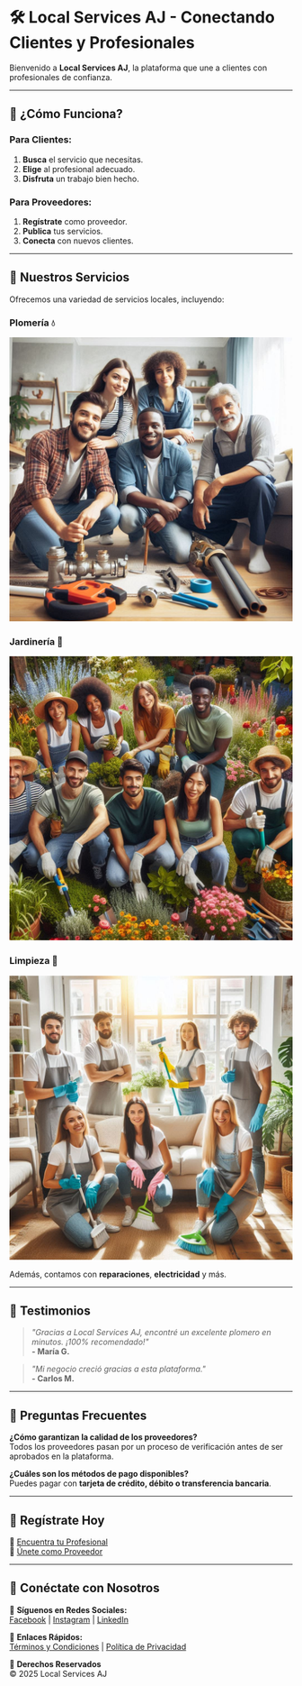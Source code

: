 # 🛠️ Local Services AJ - Conectando Clientes y Profesionales

Bienvenido a **Local Services AJ**, la plataforma que une a clientes con profesionales de confianza.

---

## 🚀 ¿Cómo Funciona?

### Para Clientes:
1. **Busca** el servicio que necesitas.
2. **Elige** al profesional adecuado.
3. **Disfruta** un trabajo bien hecho.

### Para Proveedores:
1. **Regístrate** como proveedor.
2. **Publica** tus servicios.
3. **Conecta** con nuevos clientes.

---

## 🔧 Nuestros Servicios

Ofrecemos una variedad de servicios locales, incluyendo:

### Plomería 💧  
![Plomería](plomeria.png)

### Jardinería 🌿  
![Jardinería](jardineria.png)

### Limpieza 🧹  
![Limpieza](limpieza.png)

Además, contamos con **reparaciones**, **electricidad** y más.

---

## 🌟 Testimonios

> _"Gracias a Local Services AJ, encontré un excelente plomero en minutos. ¡100% recomendado!"_  
> **- María G.**

> _"Mi negocio creció gracias a esta plataforma."_  
> **- Carlos M.**

---

## 📖 Preguntas Frecuentes

**¿Cómo garantizan la calidad de los proveedores?**  
Todos los proveedores pasan por un proceso de verificación antes de ser aprobados en la plataforma.

**¿Cuáles son los métodos de pago disponibles?**  
Puedes pagar con **tarjeta de crédito, débito o transferencia bancaria**.

---

## 📲 Regístrate Hoy

🔹 [Encuentra tu Profesional](#)  
🔹 [Únete como Proveedor](#)

---

## 📍 Conéctate con Nosotros

📌 **Síguenos en Redes Sociales:**  
[Facebook](#) | [Instagram](#) | [LinkedIn](#)

📌 **Enlaces Rápidos:**  
[Términos y Condiciones](#) | [Política de Privacidad](#)

📌 **Derechos Reservados**  
© 2025 Local Services AJ
